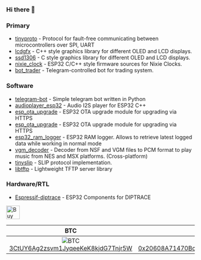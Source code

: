### Hi there 👋

<!--
**lexus2k/lexus2k** is a ✨ _special_ ✨ repository because its `README.md` (this file) appears on your GitHub profile.

Here are some ideas to get you started:

- 🔭 I’m currently working on ...
- 🌱 I’m currently learning ...
- 👯 I’m looking to collaborate on ...
- 🤔 I’m looking for help with ...
- 💬 Ask me about ...
- 📫 How to reach me: ...
- 😄 Pronouns: ...
- ⚡ Fun fact: ...
-->

### Primary

* [tinyproto](https://github.com/lexus2k/tinyproto) - Protocol for fault-free communicating between microcontrollers over SPI, UART
* [lcdgfx](https://github.com/lexus2k/lcdgfx) - C++ style graphics library for different OLED and LCD displays.
* [ssd1306](https://github.com/lexus2k/ssd1306) - C style graphics library for different OLED and LCD displays.
* [nixie_clock](https://github.com/lexus2k/nixie_clock) - ESP32 C/C++ style firmware sources for Nixie Clocks.
* [bot_trader](https://github.com/lexus2k/bot_trader) - Telegram-controlled bot for trading system.

### Software

* [telegram-bot](https://github.com/lexus2k/telegram-bot) - Simple telegram bot written in Python
* [audioplayer_esp32](https://github.com/lexus2k/audioplayer_esp32) - Audio I2S player for ESP32 C++
* [esp_ota_upgrade](https://github.com/lexus2k/esp_ota_upgrade) - ESP32 OTA upgrade module for upgrading via HTTPS
* [esp_ota_upgrade](https://github.com/lexus2k/esp_ota_upgrade) - ESP32 OTA upgrade module for upgrading via HTTPS
* [esp32_ram_logger](https://github.com/lexus2k/esp32_ram_logger) - ESP32 RAM logger. Allows to retrieve latest logged data while working in normal mode
* [vgm_decoder](https://github.com/lexus2k/vgm_decoder) - Decoder from NSF and VGM files to PCM format to play music from NES and MSX platforms. (Cross-platform)
* [tinyslip](https://github.com/lexus2k/tinyslip) - SLIP protocol implementation.
* [libtftp](https://github.com/lexus2k/libtftp) - Lightweight TFTP server library

### Hardware/RTL

* [Espressif-diptrace](https://github.com/lexus2k/Espressif-diptrace) - ESP32 Components for DIPTRACE

<a href='https://ko-fi.com/D1D5102JI' target='_blank'><img height='36' style='border:0px;height:36px;' src='https://cdn.ko-fi.com/cdn/kofi2.png?v=3' border='0' alt='Buy Me a Coffee at ko-fi.com' /></a>

| BTC | ETH |
| --- | --- |
| <center>![BTC](https://github.com/lexus2k/tinyproto/raw/master/.travis/btc_segwit.png)<br/>[3CtUY6Ag2zsvm1JyqeeKeK8kjdG7Tnjr5W](bitcoin:3CtUY6Ag2zsvm1JyqeeKeK8kjdG7Tnjr5W)</center> | <center>![ETH](https://github.com/lexus2k/tinyproto/raw/master/.travis/eth.png)<br/>[0x20608A71470Bc84a3232621819f578Fb9C02A460](etherium:0x20608A71470Bc84a3232621819f578Fb9C02A460)</center> |
